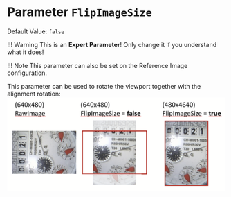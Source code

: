 # Parameter `FlipImageSize`
Default Value: `false`

!!! Warning
    This is an **Expert Parameter**! Only change it if you understand what it does!
    
!!! Note
    This parameter can also be set on the Reference Image configuration.

This parameter can be used to rotate the viewport together with the alignment rotation:
![](../img/flipImageSize.png) 
